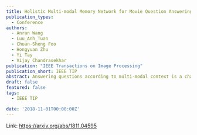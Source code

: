 ```yaml
---
title: Holistic Multi-modal Memory Network for Movie Question Answering
publication_types:
  - Conference
authors:
  - Anran Wang
  - Luu_Anh_Tuan
  - Chuan-Sheng Foo
  - Hongyuan Zhu
  - Yi Tay
  - Vijay Chandrasekhar
publication: "IEEE Transactions on Image Processing"
publication_short: IEEE TIP
abstract: Answering questions according to multi-modal context is a challenging problem as it requires a deep integration of different data sources. Existing approaches only employ partial interactions among data sources in one attention hop. In this paper, we present the Holistic Multi-modal Memory Network (HMMN) framework which fully considers the interactions between different input sources (multi-modal context, question) in each hop. In addition, it takes answer choices into consideration during the context retrieval stage. Therefore, the proposed framework effectively integrates multi-modal context, question, and answer information, which leads to more informative context retrieved for question answering. Our HMMN framework achieves state-of-the-art accuracy on MovieQA dataset. Extensive ablation studies show the importance of holistic reasoning and contributions of different attention strategies.
draft: false
featured: false
tags:
  - IEEE TIP

date: '2018-11-01T00:00:00Z'
---
```

Link: https://arxiv.org/abs/1811.04595